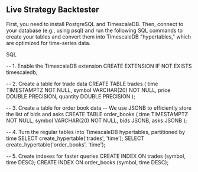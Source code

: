 ## Live Strategy Backtester

First, you need to install PostgreSQL and TimescaleDB. Then, connect to your database (e.g., using psql) and run the following SQL commands to create your tables and convert them into TimescaleDB "hypertables," which are optimized for time-series data.

SQL

-- 1. Enable the TimescaleDB extension
CREATE EXTENSION IF NOT EXISTS timescaledb;

-- 2. Create a table for trade data
CREATE TABLE trades (
time TIMESTAMPTZ NOT NULL,
symbol VARCHAR(20) NOT NULL,
price DOUBLE PRECISION,
quantity DOUBLE PRECISION
);

-- 3. Create a table for order book data
-- We use JSONB to efficiently store the list of bids and asks
CREATE TABLE order_books (
time TIMESTAMPTZ NOT NULL,
symbol VARCHAR(20) NOT NULL,
bids JSONB,
asks JSONB
);

-- 4. Turn the regular tables into TimescaleDB hypertables, partitioned by time
SELECT create_hypertable('trades', 'time');
SELECT create_hypertable('order_books', 'time');

-- 5. Create indexes for faster queries
CREATE INDEX ON trades (symbol, time DESC);
CREATE INDEX ON order_books (symbol, time DESC);
